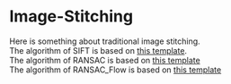 # Image-Stitching
Here is something about traditional image stitching.  
The algorithm of SIFT is based on [this template](https://github.com/svent/sift).   
The algorithm of RANSAC is based on [this template](https://blog.csdn.net/luoshixian099/article/details/50217655)  
The algorithm of RANSAC_Flow is based on [this template](https://github.com/XiSHEN0220/RANSAC-Flow)  
